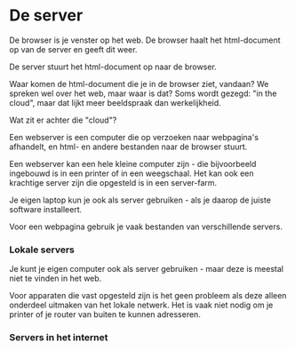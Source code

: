# De server

De browser is je venster op het web. De browser haalt het html-document op van de server en geeft dit weer.

De server stuurt het html-document op naar de browser.

Waar komen de html-document die je in de browser ziet, vandaan? We spreken wel over het web, maar waar is dat? Soms wordt gezegd: "in the cloud", maar dat lijkt meer beeldspraak dan werkelijkheid.

Wat zit er achter die "cloud"?

Een webserver is een computer die op verzoeken naar webpagina's afhandelt, en html- en andere bestanden naar de browser stuurt.

Een webserver kan een hele kleine computer zijn - die bijvoorbeeld ingebouwd is in een printer of in een weegschaal. Het kan ook een krachtige server zijn die opgesteld is in een server-farm.

Je eigen laptop kun je ook als server gebruiken - als je daarop de juiste software installeert.

Voor een webpagina gebruik je vaak bestanden van verschillende servers.

### Lokale servers

Je kunt je eigen computer ook als server gebruiken - maar deze is meestal niet te vinden in het web. 

Voor apparaten die vast opgesteld zijn is het geen probleem als deze alleen onderdeel uitmaken van het lokale netwerk. Het is vaak niet nodig om je printer of je router van buiten te kunnen adresseren.

### Servers in het internet


